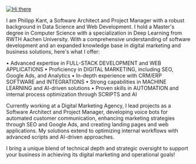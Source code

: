 [![Hi there](https://readme-typing-svg.herokuapp.com?color=ED6A5A&size=24&lines=Hi!+I'm+Philipp+%F0%9F%91%8B)](https://git.io/typing-svg)

I am Philipp Kant, a Software Architect and Project Manager with a robust background in Data Science and Web Development. I hold a Master's degree in Computer Science with a specialization in Deep Learning from RWTH Aachen University. With a comprehensive understanding of software development and an expanded knowledge base in digital marketing and business solutions, here's what I offer:

• Advanced expertise in FULL-STACK DEVELOPMENT and WEB APPLICATIONS
• Proficiency in DIGITAL MARKETING, including SEO, Google Ads, and Analytics
• In-depth experience with CRM/ERP SOFTWARE and INTEGRATIONS
• Strong capabilities in MACHINE LEARNING and AI-driven solutions
• Proven skills in AUTOMATION and internal process optimization through SCRIPTS and AI

Currently working at a Digital Marketing Agency, I lead projects as a Software Architect and Project Manager, developing voice bots for automated customer communication, enhancing marketing strategies through SEO and Google Ads, and creating landing pages and web applications. My solutions extend to optimizing internal workflows with advanced scripts and AI-driven approaches.

I bring a unique blend of technical depth and strategic oversight to support your business in achieving its digital marketing and operational goals!


<!--
**philippkant/philippkant** is a ✨ _special_ ✨ repository because its `README.md` (this file) appears on your GitHub profile.

Here are some ideas to get you started:

- 🔭 I’m currently working on ...
- 🌱 I’m currently learning ...
- 👯 I’m looking to collaborate on ...
- 🤔 I’m looking for help with ...
- 💬 Ask me about ...
- 📫 How to reach me: ...
- 😄 Pronouns: ...
- ⚡ Fun fact: ...
-->
